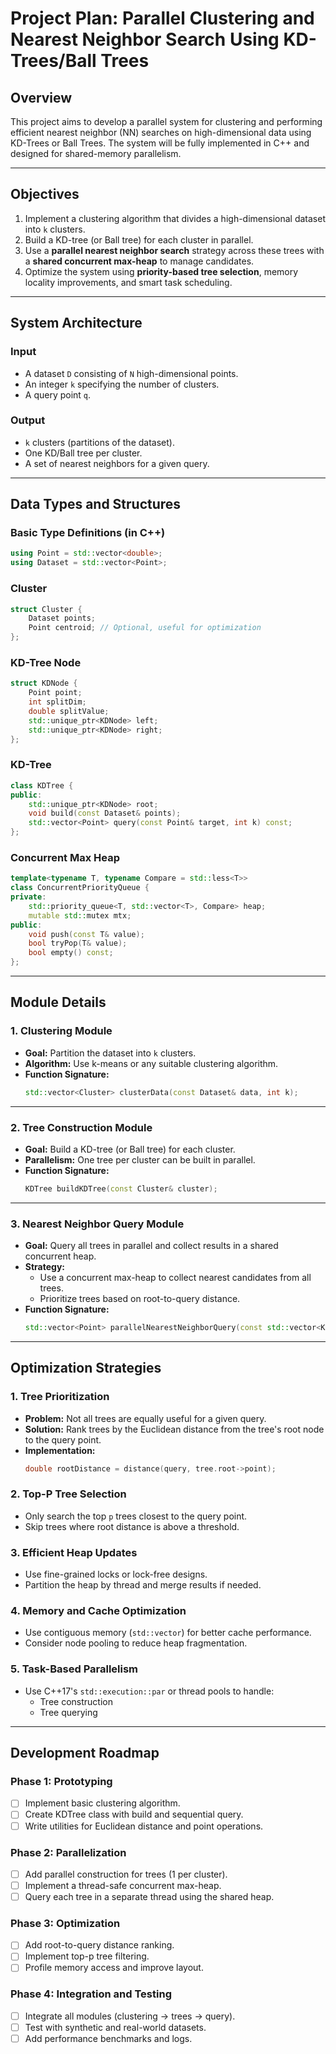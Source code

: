 # Project Plan: Parallel Clustering and Nearest Neighbor Search Using KD-Trees/Ball Trees

## Overview

This project aims to develop a parallel system for clustering and performing efficient nearest neighbor (NN) searches on high-dimensional data using KD-Trees or Ball Trees. The system will be fully implemented in C++ and designed for shared-memory parallelism.

---

## Objectives

1. Implement a clustering algorithm that divides a high-dimensional dataset into `k` clusters.
2. Build a KD-tree (or Ball tree) for each cluster in parallel.
3. Use a **parallel nearest neighbor search** strategy across these trees with a **shared concurrent max-heap** to manage candidates.
4. Optimize the system using **priority-based tree selection**, memory locality improvements, and smart task scheduling.

---

## System Architecture

### Input

- A dataset `D` consisting of `N` high-dimensional points.
- An integer `k` specifying the number of clusters.
- A query point `q`.

### Output

- `k` clusters (partitions of the dataset).
- One KD/Ball tree per cluster.
- A set of nearest neighbors for a given query.

---

## Data Types and Structures

### Basic Type Definitions (in C++)

```cpp
using Point = std::vector<double>;
using Dataset = std::vector<Point>;
```

### Cluster

```cpp
struct Cluster {
    Dataset points;
    Point centroid; // Optional, useful for optimization
};
```

### KD-Tree Node

```cpp
struct KDNode {
    Point point;
    int splitDim;
    double splitValue;
    std::unique_ptr<KDNode> left;
    std::unique_ptr<KDNode> right;
};
```

### KD-Tree

```cpp
class KDTree {
public:
    std::unique_ptr<KDNode> root;
    void build(const Dataset& points);
    std::vector<Point> query(const Point& target, int k) const;
};
```

### Concurrent Max Heap

```cpp
template<typename T, typename Compare = std::less<T>>
class ConcurrentPriorityQueue {
private:
    std::priority_queue<T, std::vector<T>, Compare> heap;
    mutable std::mutex mtx;
public:
    void push(const T& value);
    bool tryPop(T& value);
    bool empty() const;
};
```

---

## Module Details

### 1. Clustering Module

- **Goal:** Partition the dataset into `k` clusters.
- **Algorithm:** Use k-means or any suitable clustering algorithm.
- **Function Signature:**
  ```cpp
  std::vector<Cluster> clusterData(const Dataset& data, int k);
  ```

---

### 2. Tree Construction Module

- **Goal:** Build a KD-tree (or Ball tree) for each cluster.
- **Parallelism:** One tree per cluster can be built in parallel.
- **Function Signature:**
  ```cpp
  KDTree buildKDTree(const Cluster& cluster);
  ```

---

### 3. Nearest Neighbor Query Module

- **Goal:** Query all trees in parallel and collect results in a shared concurrent heap.
- **Strategy:**
  - Use a concurrent max-heap to collect nearest candidates from all trees.
  - Prioritize trees based on root-to-query distance.
- **Function Signature:**
  ```cpp
  std::vector<Point> parallelNearestNeighborQuery(const std::vector<KDTree>& trees, const Point& query, int top_p);
  ```

---

## Optimization Strategies

### 1. Tree Prioritization

- **Problem:** Not all trees are equally useful for a given query.
- **Solution:** Rank trees by the Euclidean distance from the tree's root node to the query point.
- **Implementation:**
  ```cpp
  double rootDistance = distance(query, tree.root->point);
  ```

### 2. Top-P Tree Selection

- Only search the top `p` trees closest to the query point.
- Skip trees where root distance is above a threshold.

### 3. Efficient Heap Updates

- Use fine-grained locks or lock-free designs.
- Partition the heap by thread and merge results if needed.

### 4. Memory and Cache Optimization

- Use contiguous memory (`std::vector`) for better cache performance.
- Consider node pooling to reduce heap fragmentation.

### 5. Task-Based Parallelism

- Use C++17's `std::execution::par` or thread pools to handle:
  - Tree construction
  - Tree querying

---

## Development Roadmap

### Phase 1: Prototyping

- [ ] Implement basic clustering algorithm.
- [ ] Create KDTree class with build and sequential query.
- [ ] Write utilities for Euclidean distance and point operations.

### Phase 2: Parallelization

- [ ] Add parallel construction for trees (1 per cluster).
- [ ] Implement a thread-safe concurrent max-heap.
- [ ] Query each tree in a separate thread using the shared heap.

### Phase 3: Optimization

- [ ] Add root-to-query distance ranking.
- [ ] Implement top-p tree filtering.
- [ ] Profile memory access and improve layout.

### Phase 4: Integration and Testing

- [ ] Integrate all modules (clustering → trees → query).
- [ ] Test with synthetic and real-world datasets.
- [ ] Add performance benchmarks and logs.
